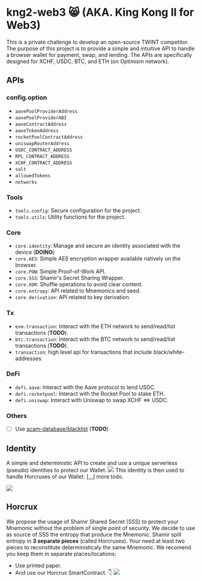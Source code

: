 # kng2-web3 😸 (AKA. King Kong II for Web3)
This is a private challenge to develop an open-source TWINT competitor.
The purpose of this project is to provide a simple and intuitive API to handle a browser wallet for payment, swap, and lending. The APIs are specifically designed for XCHF, USDC, BTC, and ETH (on Optimism network).

## APIs
### config.option
* `aavePoolProviderAddress`
* `aavePoolProviderABI`
* `aaveContractAddress`
* `aaveTokenAddress`
* `rocketPoolContractAddress`
* `uniswapRouterAddress` 
* `USDC_CONTRACT_ADDRESS`
* `RPL_CONTRACT_ADDRESS`
* `XCHF_CONTRACT_ADDRESS`
* `salt`
* `allowedTokens`
* `networks`

### Tools
- `tools.config`: Secure configuration for the project.
- `tools.utils`: Utility functions for the project.

### Core
- `core.identity`: Manage and secure an identity associated with the device (**DOING**)
- `core.AES`: Simple AES encryption wrapper available natively on the browser.
- `core.POW`: Simple Proof-of-Work API.
- `core.SSS`: Shamir's Secret Sharing Wrapper.
- `core.XOR`: Shuffle operations to avoid clear content.
- `core.entropy`: API related to Mnemonics and seed.
- `core.derivation`: API related to key derivation.

### Tx
- `evm.transaction`: Interact with the ETH network to send/read/list transactions (**TODO**).
- `btc.transaction`: Interact with the BTC network to send/read/list transactions (**TODO**).
- `transaction`: high level api for transactions that include  black/white-addresses.

### DeFi
- `defi.aave`: Interact with the Aave protocol to lend USDC.
- `defi.rocketpool`: Interact with the Rocket Pool to stake ETH.
- `defi.uniswap`: Interact with Uniswap to swap XCHF <=> USDC.

### Others
- [ ] Use [scam-database/blacklist](https://github.com/scamsniffer/scam-database/tree/main/blacklist) (**TODO**)


## Identity
A simple and deterministic API to create and use a unique serverless (pseudo) identities to protect our Wallet. 
[![](https://mermaid.ink/img/pako:eNqdV1tv4jgU_itRRiMxWkC5X_pWoJVWqnYfyu5LmQcndsDCJKzjTMu2_e_j3IjtkMCMI6HE5zu3z8fH5l2PM4j0O31LwXGnrVebVOMjL6J64lhEBMczgkCS16J__ly9lJ_GLGcZRXBWYPhdm81m2kc5bX40OvdneCe0WuGiFqIU1i-NSoe0P7QcxRSxexGw6ABOC2hMKXHXMjHuxpw2m8-0-_7UQpxaVFPL_hSnR4m8nRjxXDsockRTcECTl_bt-7daXps-Zq_m5IX_ttOVixuTW7UmLMnEUvL8xxHk-WtGYRfCeUpxWj76VD8gegAY8vJ4L8Ubne3QAW30O_4KUQIKwjb6VBD9CygGEUF5iXlvgtcjEO-3NCu47Ur1dYcZahRL-ZHiA6CnZUYyWiO-PCwflo-PAobnnKVQQSV8QNESQ5RhGbTLySQwppppGF-nWujNLd9xjTAw7PDrt34QC04Gooq-5XADXqkfDOqfA7xowTsbsOeuFTqm6XuOLxloY7-oH1wPoElgjd6YyJFpm7ZhXApURRp8WOaFiBQg3UaTcO4azTA5q4NfYoAEp0j0Z1dD8icHJEt5JaaL_Xa8QDpArzaiilezEYe2b6wWPbHViAEfkndAafa6QwCOZpBkKXsEB0xONWKz4VlRFBXxDjHtkJffU-0HohCkYKqVu4Uo6s_4_2aHmd7xTaQPRIgslK30BQXlI8BS3s9HaKrEVapDRMSkyPnKjzDZIkQzPcKa_vCE0_34omNG0PCqI7hFT7dlDmJ-IIlBVVvXDeee5ZleYFmOPdX4p-97ru3ZphWU-8mfh4YZeoYfOLa0n2pzw0xWcmVrRIRHqWKe5LrfUnQS6xZvU0CGCajl69GtUZdG9sajHW2iZ9zFJvfbTFVmrzBBsux4BZJmDPUi6xdWBZMT5QXqAqhgri8N_gEYztK-T8_zLiMVt075SD3ovwKlMfqrOESSRfXE482qb4_3VTAxDas8q_iP5bpTzZg7oVSUhD1f0r3iwOqIcqTDgIF838_ftZ0kilWYnHwAQgNCBVNy_oS3OzYSWou7AbICdD-yhC3s74LlGKIbkEt-idyXFxT53LNNz1YXHK1vo0YAywRFSewniYDcUiyeHqTkSWkGMEsvmBpFqhEquJhi1s8iSQI-VJhcjUha3AyCk9LIZETVBEaWAPEDlCoUua7FhwpSe10PFRN-ay1RQ1ecBBOyPh2RMdQIW4A5dMS1AKvrj7bhXL9Ftnp2p2dand7g5a_VcwQ937vdn9vpzX7BnSfcMG935gtBBsGgt1Ltc5N-8j8SxREChh4g5sehfpcAkqOpDgqWPZ_SWL9jtEAtaIUB_5dzaFCfPwFeVEsm)](https://mermaid-js.github.io/mermaid-live-editor/edit/#pako:eNqdV1tv4jgU_itRRiMxWkC5X_pWoJVWqnYfyu5LmQcndsDCJKzjTMu2_e_j3IjtkMCMI6HE5zu3z8fH5l2PM4j0O31LwXGnrVebVOMjL6J64lhEBMczgkCS16J__ly9lJ_GLGcZRXBWYPhdm81m2kc5bX40OvdneCe0WuGiFqIU1i-NSoe0P7QcxRSxexGw6ABOC2hMKXHXMjHuxpw2m8-0-_7UQpxaVFPL_hSnR4m8nRjxXDsockRTcECTl_bt-7daXps-Zq_m5IX_ttOVixuTW7UmLMnEUvL8xxHk-WtGYRfCeUpxWj76VD8gegAY8vJ4L8Ubne3QAW30O_4KUQIKwjb6VBD9CygGEUF5iXlvgtcjEO-3NCu47Ur1dYcZahRL-ZHiA6CnZUYyWiO-PCwflo-PAobnnKVQQSV8QNESQ5RhGbTLySQwppppGF-nWujNLd9xjTAw7PDrt34QC04Gooq-5XADXqkfDOqfA7xowTsbsOeuFTqm6XuOLxloY7-oH1wPoElgjd6YyJFpm7ZhXApURRp8WOaFiBQg3UaTcO4azTA5q4NfYoAEp0j0Z1dD8icHJEt5JaaL_Xa8QDpArzaiilezEYe2b6wWPbHViAEfkndAafa6QwCOZpBkKXsEB0xONWKz4VlRFBXxDjHtkJffU-0HohCkYKqVu4Uo6s_4_2aHmd7xTaQPRIgslK30BQXlI8BS3s9HaKrEVapDRMSkyPnKjzDZIkQzPcKa_vCE0_34omNG0PCqI7hFT7dlDmJ-IIlBVVvXDeee5ZleYFmOPdX4p-97ru3ZphWU-8mfh4YZeoYfOLa0n2pzw0xWcmVrRIRHqWKe5LrfUnQS6xZvU0CGCajl69GtUZdG9sajHW2iZ9zFJvfbTFVmrzBBsux4BZJmDPUi6xdWBZMT5QXqAqhgri8N_gEYztK-T8_zLiMVt075SD3ovwKlMfqrOESSRfXE482qb4_3VTAxDas8q_iP5bpTzZg7oVSUhD1f0r3iwOqIcqTDgIF838_ftZ0kilWYnHwAQgNCBVNy_oS3OzYSWou7AbICdD-yhC3s74LlGKIbkEt-idyXFxT53LNNz1YXHK1vo0YAywRFSewniYDcUiyeHqTkSWkGMEsvmBpFqhEquJhi1s8iSQI-VJhcjUha3AyCk9LIZETVBEaWAPEDlCoUua7FhwpSe10PFRN-ay1RQ1ecBBOyPh2RMdQIW4A5dMS1AKvrj7bhXL9Ftnp2p2dand7g5a_VcwQ937vdn9vpzX7BnSfcMG935gtBBsGgt1Ltc5N-8j8SxREChh4g5sehfpcAkqOpDgqWPZ_SWL9jtEAtaIUB_5dzaFCfPwFeVEsm)
This identity is then used to handle Horcruxes of our Wallet.
[,,,] more todo.

[![](https://mermaid.ink/img/pako:eNqdWGtv4kYU_SuWVyuRrkP9xkbalZrHqlKjbiWi9sOyigZ7DCOMTcfjJDTKf-8dD4aZMTa0gwSx7zn3Pa-8mUmZYnNqVgwxfEfQkqLN9bM7LwwY33_6YVxffzEqnFDMpgaq2WpUV5gWaIOtLaqql5KmV8bnL8bbtl7kJLEE9F3lz2aznwtjasxWaEOoMWsw_IliARQADt2QV0zFS6Fq4K0wOTWqFRqJ140r4rVAN8QGvCppQutXMCMkAiXCY2XryBElCYSoKBk2KFmumFFmQgQh8V-0xN9B3W9498P4bNSkYG4Qjg6qrriGvfM8y71pfDO0IUhyJlsWWCYpLhhhu4OmJviapF1Wa0JmKdXbyqyDDU5t8UfxQdlpcfumEaMnqA3U_ddfRuDYJzDTmBPFOnIaWEMAjwW8p57vaiZP5OCCJJKnQ4iS309q3E9_fPtrQAoOy1IAHwVTI7Bte1MZ4Hv5At9O8yjjO_G26j8BQy3ku2gf0zI3mG4QSWG2vnHR3GQrvMFzcwp_pjhDdc7mpiWJ_kSUoEWOK455E-rm5gIl6yUt6yIV1JcVYXhP5PItJRtEd7dlXlKB-HB_e3_79auEgfKURaqhMhiprIlhyogKWlX5KLItnpKPlhGHY3fiB3Yc2V788arrxA00GqYa3_VBQcj5US__4OBJDeFBgTcO3Nh3nEnoTxQFre8n-dF5B_YBPOJXJufI8RzPtk85qiOhZ2zXOeGRBqTLxSge845rhgNZ7X2SHcxJgWV7XjMUe6pDqhQ6sbhZL4cb5Ajo9MaiyauzF8fexL676YjdvRjBUKwjSsuXFUbpYARZWbCvsOXkO4GYzyEqihd1soItBGYkPFvGM6YpKpBl8NmSa_QZ-Wc_w5xw-yqnDy1wfqNNpQ844h8JVsD2OpCmRtyE2peIJK8rqPxAJluErKaTsP368ECK9XDRCctxf9VxusQPl0WOEtgaZaeaqRvE49ANnTByXd-zDHicTMLACz3Hjfh8moxj24lDexL5njKfhLr-TDZybWoscvBSxzyofb-keCf3LVkWKO9PgJA_Dk4N0RrlK3g7uIgecCcXuf-dqUbtmUzkZbk9A-HnnY5n3cZqYGqg0KABSjXM-dKQZ8RIWXRthmF4GqmZ9flHWYP-rnGR4N_rzULRqO94sFh19cG6ikaO7fK9Cr7cILAMe-zHSlPmbHaKe8aAe0yUr2wGDFXrbvyB52eLRIepwUcottNUw_CcP_AT64BrLe4CyB2i64EStrBvNavgYHYB8hbOdWt-QFH3Pc8JPb3g-PGy1EhgNUGLLJlkmYRcUiLvHjnPk7YYpGVxQtUgUvdQwyWUsG4UWRbB0GFqN2KluGWKdtpCpiKaRWCgBBg2UKqlKAhcGDpIX-s6qCSHGwFH9R1xMpLnj7sttvsWwhbg9G1xLcA9ro-e7Z8_RbY878hz3COv9_DX8nyJNwkvtxccedf_wVwonTAvNzaRnIyiXmucBneJd7hI1NsUbk_3KYHt0JxmKK-wZcKttJztisScMlrjFrT_l8Ae9f4vR_G-lQ)](https://mermaid-js.github.io/mermaid-live-editor/edit/#pako:eNqdWGtv4kYU_SuWVyuRrkP9xkbalZrHqlKjbiWi9sOyigZ7DCOMTcfjJDTKf-8dD4aZMTa0gwSx7zn3Pa-8mUmZYnNqVgwxfEfQkqLN9bM7LwwY33_6YVxffzEqnFDMpgaq2WpUV5gWaIOtLaqql5KmV8bnL8bbtl7kJLEE9F3lz2aznwtjasxWaEOoMWsw_IliARQADt2QV0zFS6Fq4K0wOTWqFRqJ140r4rVAN8QGvCppQutXMCMkAiXCY2XryBElCYSoKBk2KFmumFFmQgQh8V-0xN9B3W9498P4bNSkYG4Qjg6qrriGvfM8y71pfDO0IUhyJlsWWCYpLhhhu4OmJviapF1Wa0JmKdXbyqyDDU5t8UfxQdlpcfumEaMnqA3U_ddfRuDYJzDTmBPFOnIaWEMAjwW8p57vaiZP5OCCJJKnQ4iS309q3E9_fPtrQAoOy1IAHwVTI7Bte1MZ4Hv5At9O8yjjO_G26j8BQy3ku2gf0zI3mG4QSWG2vnHR3GQrvMFzcwp_pjhDdc7mpiWJ_kSUoEWOK455E-rm5gIl6yUt6yIV1JcVYXhP5PItJRtEd7dlXlKB-HB_e3_79auEgfKURaqhMhiprIlhyogKWlX5KLItnpKPlhGHY3fiB3Yc2V788arrxA00GqYa3_VBQcj5US__4OBJDeFBgTcO3Nh3nEnoTxQFre8n-dF5B_YBPOJXJufI8RzPtk85qiOhZ2zXOeGRBqTLxSge845rhgNZ7X2SHcxJgWV7XjMUe6pDqhQ6sbhZL4cb5Ajo9MaiyauzF8fexL676YjdvRjBUKwjSsuXFUbpYARZWbCvsOXkO4GYzyEqihd1soItBGYkPFvGM6YpKpBl8NmSa_QZ-Wc_w5xw-yqnDy1wfqNNpQ844h8JVsD2OpCmRtyE2peIJK8rqPxAJluErKaTsP368ECK9XDRCctxf9VxusQPl0WOEtgaZaeaqRvE49ANnTByXd-zDHicTMLACz3Hjfh8moxj24lDexL5njKfhLr-TDZybWoscvBSxzyofb-keCf3LVkWKO9PgJA_Dk4N0RrlK3g7uIgecCcXuf-dqUbtmUzkZbk9A-HnnY5n3cZqYGqg0KABSjXM-dKQZ8RIWXRthmF4GqmZ9flHWYP-rnGR4N_rzULRqO94sFh19cG6ikaO7fK9Cr7cILAMe-zHSlPmbHaKe8aAe0yUr2wGDFXrbvyB52eLRIepwUcottNUw_CcP_AT64BrLe4CyB2i64EStrBvNavgYHYB8hbOdWt-QFH3Pc8JPb3g-PGy1EhgNUGLLJlkmYRcUiLvHjnPk7YYpGVxQtUgUvdQwyWUsG4UWRbB0GFqN2KluGWKdtpCpiKaRWCgBBg2UKqlKAhcGDpIX-s6qCSHGwFH9R1xMpLnj7sttvsWwhbg9G1xLcA9ro-e7Z8_RbY878hz3COv9_DX8nyJNwkvtxccedf_wVwonTAvNzaRnIyiXmucBneJd7hI1NsUbk_3KYHt0JxmKK-wZcKttJztisScMlrjFrT_l8Ae9f4vR_G-lQ)

## Horcrux
We propose the usage of Shamir Shared Secret (SSS) to protect your Mnemonic without the problem of single point of security. We decide to use as source of SSS the entropy that produce the Mnemonic. Shamir split entropy in **3 separate pieces** (called Horcruxes). Your need at least two pieces to reconstitute deterministicaly the same Mnemonic. We recomend you keep them in separate places/locations:

* Use printed paper.
* And use our Horcrux SmartContract. 👇
[![](https://mermaid.ink/img/pako:eNqdV-mO2zYQfhVBQQBv61V1SzaQBboXFsii-bFGESAOCkoa2ax1OBS1u84iL5VH6JN1dNkSZcluacAQNd9cH4dD6k320wDkuZxxwuGWkhUj8eWzvkyWiYRjnTKf5a-_JdLl5ZX0UM0UnwGiJ4qiXEhzactSDj6HQMrWhAFi01B6WpOYssrINvci6n-E3YiRjKeMrEDaIKpxXsZ0FP8mCaNSKMaXX76WbgqD8AXNfZ1LzyTK4QiGwbecMpjXXhtx_bqG_I25tQKM84xLHkgQb_mQ0sF3C9B6WWDuFg-flcXn2nIt-CDlNOG6ZU_KkC8O2g28UC3CryQ_CqqqRxpAwinfTbYky15SFlx02H4GRsNdyZ6AzzNgCYnhBL67GC3x2GLQ4K8mnNI6zrFGOvLG_ZAc5y1OsZQ-lkv69PD7JKfBr_ts__kpfbg6lJrIe62452-OC0aCRliRfyXF9BXLeF_0NcnyVI6BxYQGuFHeipdLma8hhqU8x8cAQpJHfClPW6I_CaPEiyArMG-VoaXsEX-zYmmeBJXqy5pyqBUL-ZbRmLDdTRqlrEK8u7u5u7m_b2Ey8NMkEFAhjqBtiQPjtAtaZ9HEVaeSpqrvp9LMVnTHtNSZqxqz9xf9IK6RVWCCvm6iAbvQdwf19wEetWDvDRiKpc9MTXNs0-kYaGI_qu-eDqBOYAGvvM2RZmiGqh4LVESqOHTtSEQCkK28yUyx1HpoyOrgrB1gRBNo-zPK0fHXDagrxUpMrjer8QI5AHq14ZW8arV4Zjjq7XVPrNdigqPjnTCWvqxx84xmEKYJv8cjINpViOUSs2Lg5f4auBRnxXwqYRsJSEKmUrFbIkH9iX6vd5hmb1_b9BEPomthK70Dt_i1YAmebCM0leIy1SEi_Ah7PbARJhtE20yPsLo_PNJkM77olEcwvOoQrODxvMyJj22tHVS5da2ZYuu2Zru6bhpTCaeOY1uGbWi6W-wnR5mp2sxWHdc0OvupMjfMZCkXtoYXYZQi5rFb9yuGfbpVt3SVkGiYgEq-GN0aVWmkrxjtaBPd4442uf_NVGn2BBNRmm5PQBK8UPUi6xdWCesmigVqkUDAnF4a-kw4TZO-T9u2jyMFt2bx6_SgbzkkPvyRx17HonjiYbPq28O-SiaaqhdnFf7pljWVVMWcdYoy4k_HdE840A9EmZ3DgJNs08_fMszQ80VYN3mXzNQgEDAF5490teYjoTW4MyC3hG1GlrCBfcp5hhe7M5A3eE3aFBeU7rlnaLYhLjgszqOmBe4S5IW-E4Yt5IrR9ukRFTwJzSBIkyOmRpFihALOZ5T3swhDF4cI61YjdBY3DchOaGRdRNkERpYA8ABlAkWWpeMQQWKv66H8CK-_BWroihPSKFrstqAONcIGoA0dcQ1AP_RHQzVP3yIbPeOgp-kHvcHLX6NntvQc-3x_1kHv8j-4s1s3zPOdOa0gXXfQW6GGn2rFh0S-DfA76i6geBzK85BEGUxlkvP0aZf48pyzHBpQ_TVeo378C6WSmNU)](https://mermaid-js.github.io/mermaid-live-editor/edit/#pako:eNqdV-mO2zYQfhVBQQBv61V1SzaQBboXFsii-bFGESAOCkoa2ax1OBS1u84iL5VH6JN1dNkSZcluacAQNd9cH4dD6k320wDkuZxxwuGWkhUj8eWzvkyWiYRjnTKf5a-_JdLl5ZX0UM0UnwGiJ4qiXEhzactSDj6HQMrWhAFi01B6WpOYssrINvci6n-E3YiRjKeMrEDaIKpxXsZ0FP8mCaNSKMaXX76WbgqD8AXNfZ1LzyTK4QiGwbecMpjXXhtx_bqG_I25tQKM84xLHkgQb_mQ0sF3C9B6WWDuFg-flcXn2nIt-CDlNOG6ZU_KkC8O2g28UC3CryQ_CqqqRxpAwinfTbYky15SFlx02H4GRsNdyZ6AzzNgCYnhBL67GC3x2GLQ4K8mnNI6zrFGOvLG_ZAc5y1OsZQ-lkv69PD7JKfBr_ts__kpfbg6lJrIe62452-OC0aCRliRfyXF9BXLeF_0NcnyVI6BxYQGuFHeipdLma8hhqU8x8cAQpJHfClPW6I_CaPEiyArMG-VoaXsEX-zYmmeBJXqy5pyqBUL-ZbRmLDdTRqlrEK8u7u5u7m_b2Ey8NMkEFAhjqBtiQPjtAtaZ9HEVaeSpqrvp9LMVnTHtNSZqxqz9xf9IK6RVWCCvm6iAbvQdwf19wEetWDvDRiKpc9MTXNs0-kYaGI_qu-eDqBOYAGvvM2RZmiGqh4LVESqOHTtSEQCkK28yUyx1HpoyOrgrB1gRBNo-zPK0fHXDagrxUpMrjer8QI5AHq14ZW8arV4Zjjq7XVPrNdigqPjnTCWvqxx84xmEKYJv8cjINpViOUSs2Lg5f4auBRnxXwqYRsJSEKmUrFbIkH9iX6vd5hmb1_b9BEPomthK70Dt_i1YAmebCM0leIy1SEi_Ah7PbARJhtE20yPsLo_PNJkM77olEcwvOoQrODxvMyJj22tHVS5da2ZYuu2Zru6bhpTCaeOY1uGbWi6W-wnR5mp2sxWHdc0OvupMjfMZCkXtoYXYZQi5rFb9yuGfbpVt3SVkGiYgEq-GN0aVWmkrxjtaBPd4442uf_NVGn2BBNRmm5PQBK8UPUi6xdWCesmigVqkUDAnF4a-kw4TZO-T9u2jyMFt2bx6_SgbzkkPvyRx17HonjiYbPq28O-SiaaqhdnFf7pljWVVMWcdYoy4k_HdE840A9EmZ3DgJNs08_fMszQ80VYN3mXzNQgEDAF5490teYjoTW4MyC3hG1GlrCBfcp5hhe7M5A3eE3aFBeU7rlnaLYhLjgszqOmBe4S5IW-E4Yt5IrR9ukRFTwJzSBIkyOmRpFihALOZ5T3swhDF4cI61YjdBY3DchOaGRdRNkERpYA8ABlAkWWpeMQQWKv66H8CK-_BWroihPSKFrstqAONcIGoA0dcQ1AP_RHQzVP3yIbPeOgp-kHvcHLX6NntvQc-3x_1kHv8j-4s1s3zPOdOa0gXXfQW6GGn2rFh0S-DfA76i6geBzK85BEGUxlkvP0aZf48pyzHBpQ_TVeo378C6WSmNU)